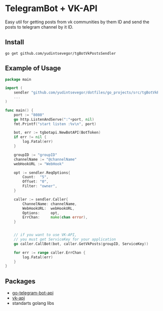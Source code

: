 # TelegramBot + VK-API
Easy util for getting posts from vk communities by them ID and send the posts to telegram channel by it ID.

## Install
`go get github.com/yudintsevegor/tgBotVkPostsSendler`

## Example of Usage
``` go
package main

import (
	sendler "github.com/yudintsevegor/dotfiles/go_projects/src/tgBotVkPostsSendler"
    ...
)

func main() {
	port := "8080"
	go http.ListenAndServe(":"+port, nil)
	fmt.Printf("start listen :%v\n", port)

	bot, err := tgbotapi.NewBotAPI(BotToken)
	if err != nil {
		log.Fatal(err)
	}

	groupID := "groupID"
	channelName := "@channelName"
	webHookURL := "WebHook"

	opt := sendler.ReqOptions{
		Count:  "5",
		Offset: "0",
		Filter: "owner",
	}

	caller := sendler.Caller{
		ChannelName: channelName,
		WebHookURL:  webHookURL,
		Options:     opt,
		ErrChan:     make(chan error),
	}


    // if you want to use VK-API,
    // you must get ServiceKey for your application
	go caller.CallBot(bot, caller.GetVkPosts(groupID, ServiceKey))

	for err := range caller.ErrChan {
		log.Fatal(err)
	}
}

```

## Packages
* [go-telegram-bot-api](gopkg.in/telegram-bot-api.v4)
* [vk-api](https://vk.com/dev/)
* standarts golang libs
